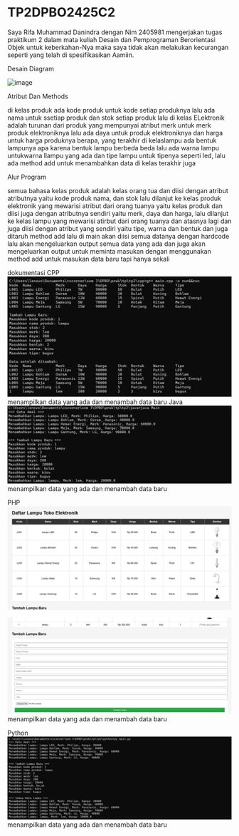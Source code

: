 # TP2DPBO2425C2

Saya Rifa Muhammad Danindra dengan Nim 2405981 mengerjakan tugas praktikum 2 dalam mata kuliah Desain dan Pemprograman Berorientasi Objek untuk keberkahan-Nya maka saya tidak akan melakukan kecurangan seperti yang telah di spesifikasikan Aamiin.


Desain Diagram

<img width="820" height="631" alt="image" src="https://github.com/user-attachments/assets/a01d02fb-1e4f-4aef-b123-8ba2d0feb3e0" />

Atribut Dan Methods

di kelas produk ada kode produk untuk kode setiap produknya lalu ada nama untuk ssetiap produk dan stok setiap produk lalu di kelas ELektronik adalah turunan dari produk yang mempunyai atribut merk untuk merk produk elektroniknya lalu ada daya untuk produk elektroniknya dan harga untuk harga produknya berapa, yang terakhir di kelaslampu ada bentuk lampunya apa karena bentuk lampu berbeda beda lalu ada warna lampu untukwarna llampu yang ada dan tipe lampu untuk tipenya seperti led, lalu ada method add untuk menambahkan data di kelas terakhir juga


Alur Program

semua bahasa
kelas produk adalah kelas orang tua dan diisi dengan atribut atributnya yaitu kode produk nama, dan stok lalu dilanjut ke kelas produk elektronik yang mewarisi atribut dari orang tuanya yaitu kelas produk dan diisi juga dengan atributnya sendiri yaitu merk, daya dan harga, lalu dilanjut ke kelas lampu yang mewarisi atirbut dari orang tuanya dan atasnya lagi dan juga diisi dengan atribut yang sendiri yaitu tipe, warna dan bentuk  dan juga ditaruh method add lalu di main akan diisi semua datanya dengan hardcode lalu akan mengeluarkan output semua data yang ada dan juga akan mengeluarkan output untuk meminta masukan dengan menggunakan method add untuk masukan data baru tapi hanya sekali 



dokumentasi
CPP
![Dokumentasi](cpp/dokumentasi/cpp2.png)
menampilkan data yang ada dan menambah data baru
Java
![Dokumentasi](java/dokumentasi/java.png)
menampilkan data yang ada dan menambah data baru

PHP
![Dokumentasi](php/dokumentasi/php2.png)

![Dokumentasi](php/dokumentasi/php3.png)
menampilkan data yang ada dan menambah data baru

Python
![Dokumentasi](python/dokumentasi/python.png)
menampilkan data yang ada dan menambah data baru



